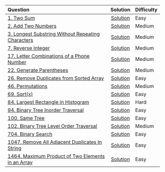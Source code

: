 
| Question | Solution | Difficulty |
|:---------|:--------:|:-----------|
| [1. Two Sum](https://leetcode.com/problems/two-sum/) | [Solution](https://github.com/michikochew98/Leetcode-Solution---JAVA/blob/main/Easy/1.%20Two%20Sum.java) | Easy |
| [2. Add Two Numbers](https://leetcode.com/problems/add-two-numbers/) | [Solution](https://github.com/michikochew98/Leetcode-Solution---JAVA/blob/main/Medium/2.%20Add%20Two%20Numbers.java) | Medium |
| [3. Longest Substring Without Repeating Characters](https://leetcode.com/problems/longest-substring-without-repeating-characters/) | [Solution](https://github.com/michikochew98/Leetcode-Solution---JAVA/blob/main/Medium/3.%20Longest%20Substring%20Without%20Repeating%20Characters.java) | Medium |
| [7. Reverse Integer](https://leetcode.com/problems/reverse-integer/) | [Solution](https://github.com/michikochew98/Leetcode-Solution---JAVA/blob/main/Medium/7.%20Reverse%20Integer.java) | Medium |
| [17. Letter Combinations of a Phone Number](https://leetcode.com/problems/letter-combinations-of-a-phone-number/) | [Solution](https://github.com/michikochew98/Leetcode-Solution---JAVA/blob/main/Medium/17.%20Letter%20Combinations%20of%20a%20Phone%20Number.java) | Medium |
| [22. Generate Parentheses](https://leetcode.com/problems/generate-parentheses/) | [Solution](https://github.com/michikochew98/Leetcode-Solution---JAVA/blob/main/Medium/22.%20Generate%20Parentheses.java) | Medium |
| [26. Remove Duplicates from Sorted Array](https://leetcode.com/problems/remove-duplicates-from-sorted-array/) | [Solution](https://github.com/michikochew98/Leetcode-Solution---JAVA/blob/main/Easy/26.%20Remove%20Duplicates%20from%20Sorted%20Array.java) | Easy |
| [46. Permutations](https://leetcode.com/problems/permutations/) | [Solution](https://github.com/michikochew98/Leetcode-Solution---JAVA/blob/main/Medium/46.%20Permutations.java) | Medium |
| [69. Sqrt(x)](https://leetcode.com/problems/sqrtx/) | [Solution](https://github.com/michikochew98/Leetcode-Solution---JAVA/blob/main/Easy/69.%20Sqrt(x).java) | Easy |
| [84. Largest Rectangle in Histogram](https://leetcode.com/problems/largest-rectangle-in-histogram/) | [Solution](https://github.com/michikochew98/Leetcode-Solution---JAVA/blob/main/Hard/84.%20Largest%20Rectangle%20in%20Histogram.java) | Hard |
| [94. Binary Tree Inorder Traversal](https://leetcode.com/problems/binary-tree-inorder-traversal/) | [Solution](https://github.com/michikochew98/Leetcode-Solution---JAVA/blob/main/Easy/94.%20Binary%20Tree%20Inorder%20Traversal.java) | Easy |
| [100. Same Tree](https://leetcode.com/problems/same-tree/) | [Solution](https://github.com/michikochew98/Leetcode-Solution---JAVA/blob/main/Easy/100.%20Same%20Tree.java) | Easy |
| [102. Binary Tree Level Order Traversal](https://leetcode.com/problems/binary-tree-level-order-traversal/) | [Solution](https://github.com/michikochew98/Leetcode-Solution---JAVA/blob/main/Medium/102.%20Binary%20Tree%20Level%20Order%20Traversal.java) | Medium |
| [704. Binary Search](https://leetcode.com/problems/binary-search/) | [Solution](https://github.com/michikochew98/Leetcode-Solution---JAVA/blob/main/Easy/704.%20Binary%20Search.java) | Easy |
| [1047. Remove All Adjacent Duplicates In String](https://leetcode.com/problems/remove-all-adjacent-duplicates-in-string/) | [Solution](https://github.com/michikochew98/Leetcode-Solution---JAVA/blob/main/Easy/1047.%20Remove%20All%20Adjacent%20Duplicates%20In%20String.java) | Easy |
| [1464. Maximum Product of Two Elements in an Array](https://leetcode.com/problems/maximum-product-of-two-elements-in-an-array/) | [Solution](https://github.com/michikochew98/Leetcode-Solution---JAVA/blob/main/Easy/1464.s%20Maximums%20Products%20ofs%20Twos%20Elementss%20ins%20ans%20Array.java) | Easy |

